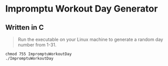# Impromptu Workout Day Generator
## Written in C
> Run the executable on your Linux machine to generate a random day number from 1-31.
```
chmod 755 ImpromptuWorkoutDay
./ImpromptuWorkoutDay
```
